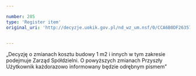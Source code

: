 ```yaml
---

number: 285
type: 'Register item'
original_uri: 'http://decyzje.uokik.gov.pl/nd_wz_um.nsf/0/CCA6B0DF26357D5EC12572DD003294C9?OpenDocument'


---
```


„Decyzję o zmianach kosztu budowy 1 m2  i innych w tym zakresie podejmuje Zarząd Spółdzielni. O powyższych zmianach Przyszły Użytkownik każdorazowo informowany będzie odrębnym pismem”
